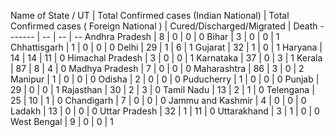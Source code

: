 Name of State / UT | Total Confirmed cases (Indian National) | Total Confirmed cases ( Foreign National ) | Cured/Discharged/Migrated | Death
------- | -- | -- | --
Andhra Pradesh | 8 | 0 | 0 | 0
Bihar | 3 | 0 | 0 | 1
Chhattisgarh | 1 | 0 | 0 | 0
Delhi | 29 | 1 | 6 | 1
Gujarat | 32 | 1 | 0 | 1
Haryana | 14 | 14 | 11 | 0
Himachal Pradesh | 3 | 0 | 0 | 1
Karnataka | 37 | 0 | 3 | 1
Kerala | 87 | 8 | 4 | 0
Madhya Pradesh | 7 | 0 | 0 | 0
Maharashtra | 86 | 3 | 0 | 2
Manipur | 1 | 0 | 0 | 0
Odisha | 2 | 0 | 0 | 0
Puducherry | 1 | 0 | 0 | 0
Punjab | 29 | 0 | 0 | 1
Rajasthan | 30 | 2 | 3 | 0
Tamil Nadu | 13 | 2 | 1 | 0
Telengana | 25 | 10 | 1 | 0
Chandigarh | 7 | 0 | 0 | 0
Jammu and Kashmir | 4 | 0 | 0 | 0
Ladakh | 13 | 0 | 0 | 0
Uttar Pradesh | 32 | 1 | 11 | 0
Uttarakhand | 3 | 1 | 0 | 0
West Bengal | 9 | 0 | 0 | 1
